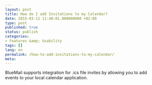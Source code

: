 ```yaml
---
layout: post
title: How do I add Invitations to my Calendar?
date: 2015-03-11 11:40:01.000000000 +02:00
type: post
published: true
status: publish
categories:
- Features &amp; Usability
tags: []
lang: en
permalink: /how-to-add-invitations-to-my-calendar/
meta:
---
```


BlueMail supports integration for .ics file invites by allowing you to add events to your local calendar application.